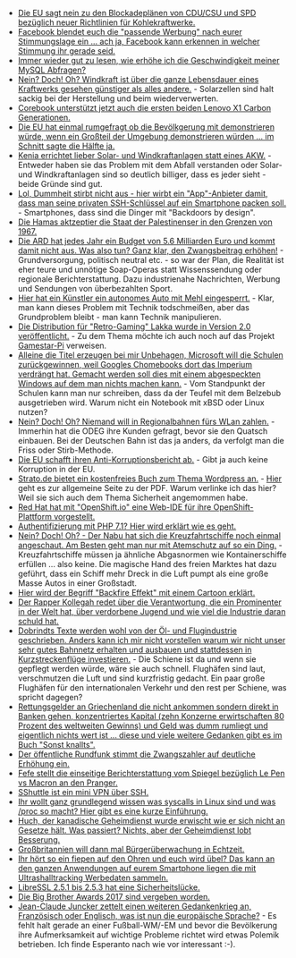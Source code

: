 * [Die EU sagt nein zu den Blockadeplänen von CDU/CSU und SPD bezüglich neuer Richtlinien für Kohlekraftwerke.](http://www.sonnenseite.com/de/politik/eu-beschliesst-neue-standards-fuer-kohlekraftwerke.html)
* [Facebook blendet euch die "passende Werbung" nach eurer Stimmungslage ein ... ach ja, Facebook kann erkennen in welcher Stimmung ihr gerade seid.](https://blog.fefe.de/?ts=a7f82f7c)
* [Immer wieder gut zu lesen, wie erhöhe ich die Geschwindigkeit meiner MySQL Abfragen?](https://opensource.com/article/17/5/speed-your-mysql-queries-300-times)
* [Nein? Doch! Oh? Windkraft ist über die ganze Lebensdauer eines Kraftwerks gesehen günstiger als alles andere.](http://www.sonnenseite.com/de/wissenschaft/forscher-windkraft-ist-am-ende-guenstiger.html) - Solarzellen sind halt sackig bei der Herstellung und beim wiederverwerten.
* [Corebook unterstützt jetzt auch die ersten beiden Lenovo X1 Carbon Generationen.](http://www.phoronix.com/scan.php?page=news_item&px=X1-Carbon-Gen1-Coreboot)
* [Die EU hat einmal rumgefragt ob die Bevölkgerung mit demonstrieren würde, wenn ein Großteil der Umgebung demonstrieren würden ... im Schnitt sagte die Hälfte ja.](https://blog.fefe.de/?ts=a7f89bfd)
* [Kenia errichtet lieber Solar- und Windkraftanlagen statt eines AKW.](http://www.sonnenseite.com/de/wirtschaft/vorbildliche-oekostrom-offensive-in-ostafrika.html) - Entweder haben sie das Problem mit dem Abfall verstanden oder Solar- und Windkraftanlagen sind so deutlich billiger, dass es jeder sieht - beide Gründe sind gut.
* [Lol, Dummheit stirbt nicht aus - hier wirbt ein "App"-Anbieter damit, dass man seine privaten SSH-Schlüssel auf ein Smartphone packen soll.](https://krypt.co/) - Smartphones, dass sind die Dinger mit "Backdoors by design".
* [Die Hamas aktzeptier die Staat der Palestinenser in den Grenzen von 1967.](http://www.aljazeera.com/news/2017/05/hamas-accepts-palestinian-state-1967-borders-170501114309725.html)
* [Die ARD hat jedes Jahr ein Budget von 5.6 Milliarden Euro und kommt damit nicht aus. Was also tun? Ganz klar, den Zwangsbeitrag erhöhen!](https://www.heise.de/newsticker/meldung/ARD-bekommt-deutlich-weniger-Geld-aus-dem-Rundfunkbeitrag-3700977.html) - Grundversorgung, politisch neutral etc. - so war der Plan, die Realität ist eher teure und unnötige Soap-Operas statt Wissenssendung oder regionale Berichterstattung. Dazu industrienahe Nachrichten, Werbung und Sendungen von überbezahlten Sport.
* [Hier hat ein Künstler ein autonomes Auto mit Mehl eingesperrt.](http://nerdist.com/trap-a-self-driving-car/) - Klar, man kann dieses Problem mit Technik todschmeißen, aber das Grundproblem bleibt - man kann Technik manipulieren.
* [Die Distribution für "Retro-Gaming" Lakka wurde in Version 2.0 veröffentlicht.](http://www.lakka.tv/articles/2017/04/28/lakka-20-stable-release/) - Zu dem Thema möchte ich auch noch auf das Projekt [Gamestar-Pi](https://github.com/bite-your-idols/Gamestarter-Pi) verweisen.
* [Alleine die Titel erzeugen bei mir Unbehagen, Microsoft will die Schulen zurückgewinnen, weil Googles Chomebooks dort das Imperium verdrängt hat. Gemacht werden soll dies mit einem abgespeckten Windows auf dem man nichts machen kann.](https://www.heise.de/newsticker/meldung/Microsoft-will-mit-Windows-10-S-die-Schulen-zurueckgewinnen-3701409.html) - Vom Standpunkt der Schulen kann man nur schreiben, dass da der Teufel mit dem Belzebub ausgetrieben wird. Warum nicht ein Notebook mit xBSD oder Linux nutzen?
* [Nein? Doch! Oh? Niemand will in Regionalbahnen fürs WLan zahlen.](https://www.golem.de/news/odeg-nutzer-wollen-fuer-wlan-in-regionalbahn-nicht-zahlen-1705-127601.html) - Immerhin hat die ODEG ihre Kunden gefragt, bevor sie den Quatsch einbauen. Bei der Deutschen Bahn ist das ja anders, da verfolgt man die Friss oder Stirb-Methode.
* [Die EU schafft ihren Anti-Korruptionsbericht ab.](http://www.lto.de/recht/nachrichten/n/anti-korruption-bericht-offener-brief-rechtswissenschaftler-kritik-plaene-eu/) - Gibt ja auch keine Korruption in der EU.
* [Strato.de bietet ein kostenfreies Buch zum Thema Wordpress an.](https://strato.de/blog/wp-content/uploads/2017/04/STRATO-Wordpress-fuer-Einsteiger.pdf) - [Hier](https://strato.de/blog/gratis-e-book-wordpress-fuer-einsteiger/) geht es zur allgemeine Seite zu der PDF. Warum verlinke ich das hier? Weil sie sich auch dem Thema Sicherheit angemommen habe.
* [Red Hat hat mit "OpenShift.io" eine Web-IDE für ihre OpenShift-Plattform vorgestellt.](https://www.heise.de/newsticker/meldung/Red-Hat-veroeffentlicht-Online-IDE-zur-Entwicklung-Container-basierter-Anwendungen-3701590.html)
* [Authentifizierung mit PHP 7.1? Hier wird erklärt wie es geht.](http://www.zimuel.it/blog/authenticated-encrypt-with-openssl-and-php-7-1)
* [Nein? Doch! Oh? - Der Nabu hat sich die Kreuzfahrtschiffe noch einmal angeschaut. Am Besten geht man nur mit Atemschutz auf so ein Ding.](http://www.sonnenseite.com/de/wirtschaft/dicke-luft-bei-kreuzfahrten.html) - Kreuzfahrtschiffe müssen ja ähnliche Abgasnormen wie Kontainerschiffe erfüllen ... also keine. Die magische Hand des freien Marktes hat dazu geführt, dass ein Schiff mehr Dreck in die Luft pumpt als eine große Masse Autos in einer Großstadt.
* [Hier wird der Begriff "Backfire Effekt" mit einem Cartoon erklärt.](http://theoatmeal.com/comics/believe)
* [Der Rapper Kollegah redet über die Verantwortung, die ein Prominenter in der Welt hat, über verdorbene Jugend und wie viel die Industrie daran schuld hat.](https://www.youtube.com/watch?v=fzIQUSFzfp8)
* [Dobrindts Texte werden wohl von der Öl- und Flugindustrie geschrieben. Anders kann ich mir nicht vorstellen warum wir nicht unser sehr gutes Bahnnetz erhalten und ausbauen und stattdessen in Kurzstreckenflüge investieren.](http://www.sonnenseite.com/de/politik/dobrindts-luftverkehrskonzept-ist-dokument-politischen-versagens-und-verweigerns.html) - Die Schiene ist da und wenn sie gepflegt werden würde, wäre sie auch schnell. Flughäfen sind laut, verschmutzen die Luft und sind kurzfristig gedacht. Ein paar große Flughäfen für den internationalen Verkehr und den rest per Schiene, was spricht dagegen?
* [Rettungsgelder an Griechenland die nicht ankommen sondern direkt in Banken gehen, konzentriertes Kapital (zehn Konzerne erwirtschaften 80 Prozent des weltweiten Gewinns) und Geld was dumm rumliegt und eigentlich nichts wert ist ... diese und viele weitere Gedanken gibt es im Buch "Sonst knallts".](https://www.heise.de/tp/features/Ohne-Zins-und-Verstand-Bekannte-Krisen-weiter-koechelnd-3702330.html)
* [Der öffentliche Rundfunk stimmt die Zwangszahler auf deutliche Erhöhung ein.](https://www.heise.de/newsticker/meldung/Finanzchef-Rundfunkbeitrag-koennte-in-ungewohnter-Groessenordnung-steigen-3703144.html)
* [Fefe stellt die einseitige Berichterstattung vom Spiegel bezüglich Le Pen vs Macron an den Pranger.](https://blog.fefe.de/?ts=a7f4208c)
* [SShuttle ist ein mini VPN über SSH.](https://www.pro-linux.de/kurztipps/2/1877/sshuttle-mini-vpn-per-ssh.html)
* [Ihr wollt ganz grundlegend wissen was syscalls in Linux sind und was /proc so macht? Hier gibt es eine kurze Einführung.](https://opensource.com/article/17/5/beginners-guide-syscalls)
* [Huch, der kanadische Geheimdienst wurde erwischt wie er sich nicht an Gesetze hält. Was passiert? Nichts, aber der Geheimdienst lobt Besserung.](https://www.heise.de/newsticker/meldung/Kanadas-Geheimdienst-nutzt-IMSI-Catcher-nicht-ohne-Genehmigung-vorerst-3703616.html)
* [Großbritannien will dann mal Bürgerüberwachung in Echtzeit.](https://www.heise.de/newsticker/meldung/Grossbritannien-Plaene-fuer-massive-Ueberwachung-in-Echtzeit-geleakt-3703737.html)
* [Ihr hört so ein fiepen auf den Ohren und euch wird übel? Das kann an den ganzen Anwendungen auf eurem Smartphone liegen die mit Ultrashalltracking Werbedaten sammeln.](https://www.golem.de/news/fernsehwerbung-230-android-apps-unterstuetzen-tracking-per-ultraschall-1705-127654.html)
* [LibreSSL 2.5.1 bis 2.5.3 hat eine Sicherheitslücke.](http://seclists.org/oss-sec/2017/q2/145)
* [Die Big Brother Awards 2017 sind vergeben worden.](https://www.heise.de/newsticker/meldung/Big-Brother-Awards-Mitten-im-Leben-von-Schnuefflern-umgeben-3704546.html)
* [Jean-Claude Juncker zettelt einen weiteren Gedankenkrieg an, Französisch oder Englisch, was ist nun die europäische Sprache?](https://www.heise.de/tp/features/Juncker-Englisch-wird-an-Bedeutung-in-Europa-verlieren-3704586.html) - Es fehlt halt gerade an einer Fußball-WM/-EM und bevor die Bevölkerung ihre Aufmerksamkeit auf wichtige Probleme richtet wird etwas Polemik betrieben. Ich finde Esperanto nach wie vor interessant :-).
